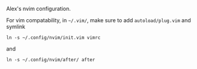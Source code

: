Alex's nvim configuration.

For vim compatability, in `~/.vim/`, make sure to add `autoload/plug.vim`
and symlink

```
ln -s ~/.config/nvim/init.vim vimrc
```

and

```
ln -s ~/.config/nvim/after/ after
```
